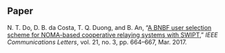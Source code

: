 ## Paper
N. T. Do, D. B. da Costa, T. Q. Duong, and B. An, “[A BNBF user selection scheme for NOMA-based cooperative relaying systems with SWIPT](https://ieeexplore.ieee.org/document/7752882/),” _IEEE Communications Letters_, vol. 21, no. 3, pp. 664–667, Mar. 2017.
